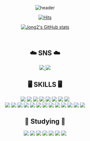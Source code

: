<div align ="center">
  
![header](https://capsule-render.vercel.app/api?type=rounded&text=Jong2&color=006856&fontColor=ffffff&fontSize=70&animation=fadeIn&fontAlignY=55)
<br>

[![Hits](https://hits.seeyoufarm.com/api/count/incr/badge.svg?url=https%3A%2F%2Fgithub.com%2Fgjbae1212%2Fhit-counter&count_bg=%2379C83D&title_bg=%23555555&icon=&icon_color=%23E7E7E7&title=hits&edge_flat=false)](https://hits.seeyoufarm.com)

[![Jong2's GitHub stats](https://github-readme-stats.vercel.app/api?username=ehdclr&include_all_commits=true&theme=nord&hide_border=true&count_private=true)](https://github.com/ehdclr/github-readme-stats)

<br>

## ☁️ SNS ☁️
<a href="https://www.instagram.com/twonowbell" target="_blank">
<img src="https://img.shields.io/badge/Instagram-E4405F?style=for-the-badge&logo=Instagram&logoColor=white"/>
</a>
<a href="ehdclr@gmail.com">
<img src="https://img.shields.io/badge/Gmail-EA4335?style=for-the-badge&logo=Gmail&logoColor=white"> 
</a>



## 🖥️ SKILLS 🖥️
<img src="https://img.shields.io/badge/mysql-4479A1?style=for-the-badge&logo=mysql&logoColor=white">
<img src="https://img.shields.io/badge/postgresql-4169E1?style=for-the-badge&logo=PostgreSQL&logoColor=white">
<img src="https://img.shields.io/badge/mongodb-47A248?style=for-the-badge&logo=MongoDB&logoColor=white">
<img src="https://img.shields.io/badge/linux-FCC624?style=for-the-badge&logo=linux&logoColor=black"> 
<img src="https://img.shields.io/badge/Amazon AWS-232F3E?style=for-the-badge&logo=amazon aws&logoColor=white"> 
<img src="https://img.shields.io/badge/Amazon EC2-FF9900?style=for-the-badge&logo=amazon ec2&logoColor=white"> 
<img src="https://img.shields.io/badge/Amazon RDS-527FFF?style=for-the-badge&logo=amazon rds&logoColor=white">
<img src="https://img.shields.io/badge/Amazon S3-569A31?style=for-the-badge&logo=amazon s3&logoColor=white">
<br>
<img src="https://img.shields.io/badge/Javascript-F7DF1E?style=flat-square&logo=javascript&logoColor=black"> 
<img src="https://img.shields.io/badge/Typescript-3178C6?style=flat-square&logo=typescript&logoColor=black"> 
<img src="https://img.shields.io/badge/Python-3776AB?style=flat-square&logo=python&logoColor=white"> 
<img src="https://img.shields.io/badge/Solidity-363636?style=flat-square&logo=solidity&logoColor=white">  

<img src="https://img.shields.io/badge/Docker-2496ED?style=flat-square&logo=docker&logoColor=white"> 
<img src="https://img.shields.io/badge/Web3.js-F16822?style=flat-square&logo=Web3.js&logoColor=white"> 
<img src="https://img.shields.io/badge/Node.js-339933?style=flat-square&logo=Node.js&logoColor=white"> 
<img src="https://img.shields.io/badge/Express-000000?style=flat-square&logo=Express&logoColor=white"> 
<img src="https://img.shields.io/badge/Nest.js-E0234E?style=flat-square&logo=nestjs&logoColor=white"> 
<img src="https://img.shields.io/badge/Nginx-009639?style=flat-square&logo=nginx&logoColor=white"> 

<img src="https://img.shields.io/badge/TypeOrm-262627?style=flat-square&logo=typeform&logoColor=white"> 
<img src="https://img.shields.io/badge/Mongoose-880000?style=flat-square&logo=mongoose&logoColor=white"> 

<img src="https://img.shields.io/badge/Swagger-85EA2D?style=flat-square&logo=swagger&logoColor=white"> 

## 📗 Studying 📗
<img src="https://img.shields.io/badge/Redis-DC382D?style=flat-square&logo=redis&logoColor=white">
<img src="https://img.shields.io/badge/GraphQL-E10098?style=flat-square&logo=graphql&logoColor=white"> 
<img src="https://img.shields.io/badge/ApolloServer-311C87?style=flat-square&logo=apollographql&logoColor=white"> 
<img src="https://img.shields.io/badge/k8s-326CE5?style=flat-square&logo=kubernetes&logoColor=white"> 
<img src="https://img.shields.io/badge/ElasticSearch-005571?style=flat-square&logo=elasticsearch&logoColor=white"> 
<img src="https://img.shields.io/badge/Logstash-005571?style=flat-square&logo=logstash&logoColor=white"> 
<img src="https://img.shields.io/badge/Kibana-005571?style=flat-square&logo=kibana&logoColor=white"> 





  
</div>



<!--
**ehdclr/ehdclr** is a ✨ _special_ ✨ repository because its `README.md` (this file) appears on your GitHub profile.

Here are some ideas to get you started:

- 🔭 I’m currently working on ...
- 🌱 I’m currently learning ...
- 👯 I’m looking to collaborate on ...
- 🤔 I’m looking for help with ...
- 💬 Ask me about ...
- 📫 How to reach me: ...
- 😄 Pronouns: ...
- ⚡ Fun fact: ...
-->
